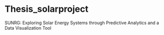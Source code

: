 # Thesis_solarproject
SUNRG: Exploring Solar Energy Systems through Predictive Analytics and a Data Visualization Tool

